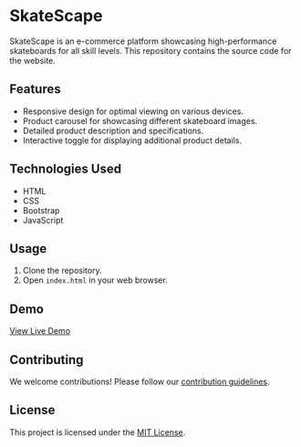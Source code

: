 # SkateScape

SkateScape is an e-commerce platform showcasing high-performance skateboards for all skill levels. This repository contains the source code for the website.

## Features
- Responsive design for optimal viewing on various devices.
- Product carousel for showcasing different skateboard images.
- Detailed product description and specifications.
- Interactive toggle for displaying additional product details.

## Technologies Used
- HTML
- CSS
- Bootstrap
- JavaScript

## Usage
1. Clone the repository.
2. Open `index.html` in your web browser.

## Demo
[View Live Demo](https://homeshwari524.github.io/Skate-Scape/)

## Contributing
We welcome contributions! Please follow our [contribution guidelines](CONTRIBUTING.md).

## License
This project is licensed under the [MIT License](LICENSE).

